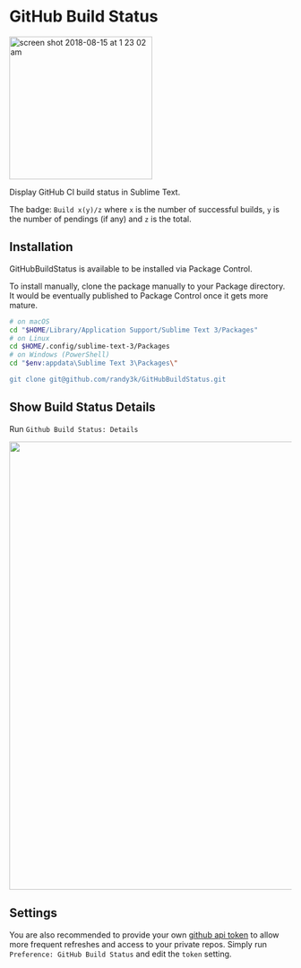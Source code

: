 # GitHub Build Status

<img width="255" alt="screen shot 2018-08-15 at 1 23 02 am" src="https://user-images.githubusercontent.com/1690993/44132816-f0c5145e-a029-11e8-9738-07d05491f57d.png">


Display GitHub CI build status in Sublime Text. 

The badge: `Build x(y)/z` where `x` is the number of successful builds, `y` is the number of pendings (if any) and `z` is the total.


## Installation

GitHubBuildStatus is available to be installed via Package Control.


To install manually, clone the package manually to your Package directory. It would be eventually published to Package Control once it gets more mature.

```sh
# on macOS
cd "$HOME/Library/Application Support/Sublime Text 3/Packages"
# on Linux
cd $HOME/.config/sublime-text-3/Packages
# on Windows (PowerShell)
cd "$env:appdata\Sublime Text 3\Packages\"

git clone git@github.com/randy3k/GitHubBuildStatus.git
```

## Show Build Status Details

Run `Github Build Status: Details`

<img width="800" src="https://user-images.githubusercontent.com/1690993/44185676-eaf86300-a0e2-11e8-9273-348313729e87.png">


## Settings

You are also recommended to provide your own [github api token](https://help.github.com/articles/creating-a-personal-access-token-for-the-command-line/) to allow more frequent refreshes and access to your private repos. Simply run `Preference: GitHub Build Status` and edit the `token` setting.